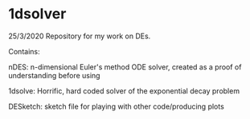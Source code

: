 # 1dsolver
25/3/2020
Repository for my work on DEs.

Contains:

nDES: n-dimensional Euler's method ODE solver, created as a proof of understanding before using

1dsolve: Horrific, hard coded solver of the exponential decay problem

DESketch: sketch file for playing with other code/producing plots
